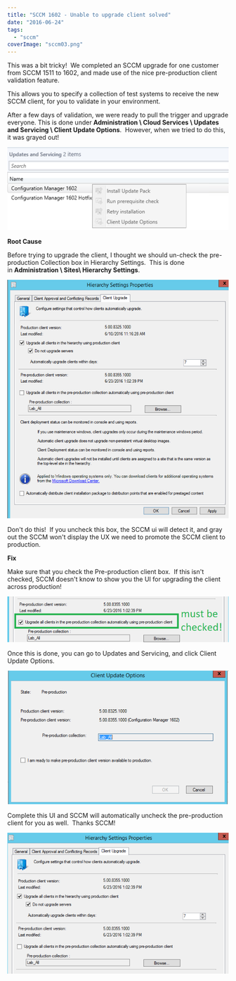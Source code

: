 ```yaml
---
title: "SCCM 1602 - Unable to upgrade client solved"
date: "2016-06-24"
tags: 
  - "sccm"
coverImage: "sccm03.png"
---
```


This was a bit tricky!  We completed an SCCM upgrade for one customer from SCCM 1511 to 1602, and made use of the nice pre-production client validation feature.

This allows you to specify a collection of test systems to receive the new SCCM client, for you to validate in your environment.

After a few days of validation, we were ready to pull the trigger and upgrade everyone. This is done under **Administration \\ Cloud Services \\ Updates and Servicing \\ Client Update Options**.  However, when we tried to do this, it was grayed out!

![sccm01](images/sccm01.png)

**Root Cause**

Before trying to upgrade the client, I thought we should un-check the pre-production Collection box in Hierarchy Settings.  This is done in **Administration \\ Sites\\ Hierarchy Settings**.

![sccm02](images/sccm02.png)

Don't do this!  If you uncheck this box, the SCCM ui will detect it, and gray out the SCCM won't display the UX we need to promote the SCCM client to production.

**Fix**

Make sure that you check the Pre-production client box.  If this isn't checked, SCCM doesn't know to show you the UI for upgrading the client across production!

![sccm03](images/sccm03.png)

Once this is done, you can go to Updates and Servicing, and click Client Update Options.

![sccm04](images/sccm04.png)

Complete this UI and SCCM will automatically uncheck the pre-production client for you as well.  Thanks SCCM!

![sccm05](images/sccm05.png)
